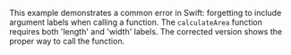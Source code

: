 This example demonstrates a common error in Swift: forgetting to include argument labels when calling a function.  The `calculateArea` function requires both 'length' and 'width' labels.  The corrected version shows the proper way to call the function.